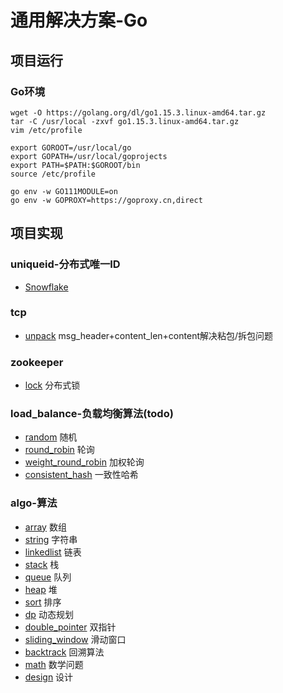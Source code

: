# 通用解决方案-Go

## 项目运行
### Go环境
```shell
wget -O https://golang.org/dl/go1.15.3.linux-amd64.tar.gz
tar -C /usr/local -zxvf go1.15.3.linux-amd64.tar.gz
vim /etc/profile

export GOROOT=/usr/local/go
export GOPATH=/usr/local/goprojects
export PATH=$PATH:$GOROOT/bin
source /etc/profile

go env -w GO111MODULE=on
go env -w GOPROXY=https://goproxy.cn,direct
```
## 项目实现
### uniqueid-分布式唯一ID
- [Snowflake](https://github.com/li2251421/solution/blob/master/go/uniqueid/snowflake.go)

### tcp
- [unpack](https://github.com/li2251421/solution/tree/master/go/tcp/unpack) 
msg_header+content_len+content解决粘包/拆包问题

### zookeeper
- [lock](https://github.com/li2251421/solution/blob/master/go/zookeeper/lock.go) 
分布式锁

### load_balance-负载均衡算法(todo)
- [random]() 
随机
- [round_robin]() 
轮询
- [weight_round_robin]() 
加权轮询
- [consistent_hash]()
一致性哈希

### algo-算法
- [array](https://github.com/li2251421/solution/tree/master/go/algo/array) 
数组
- [string](https://github.com/li2251421/solution/tree/master/go/algo/string) 
字符串
- [linkedlist](https://github.com/li2251421/solution/tree/master/go/algo/linkedlist) 
链表
- [stack](https://github.com/li2251421/solution/tree/master/go/algo/stack) 
栈
- [queue](https://github.com/li2251421/solution/tree/master/go/algo/queue) 
队列
- [heap](https://github.com/li2251421/solution/tree/master/go/algo/heap) 
堆
- [sort](https://github.com/li2251421/solution/tree/master/go/algo/sort) 
排序
- [dp](https://github.com/li2251421/solution/tree/master/go/algo/dp) 
动态规划
- [double_pointer](https://github.com/li2251421/solution/tree/master/go/algo/double_pointer) 
双指针
- [sliding_window](https://github.com/li2251421/solution/tree/master/go/algo/sliding_window) 
滑动窗口
- [backtrack](https://github.com/li2251421/solution/tree/master/go/algo/traceback) 
回溯算法
- [math](https://github.com/li2251421/solution/tree/master/go/algo/math) 
数学问题
- [design](https://github.com/li2251421/solution/tree/master/go/algo/design) 
设计